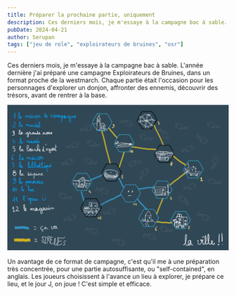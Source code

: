 ```yaml
---
title: Préparer la prochaine partie, uniquement
description: Ces derniers mois, je m'essaye à la campagne bac à sable. L'année dernière j'ai préparé une campagne...
pubDate: 2024-04-21
author: Serupan
tags: ["jeu de role", "exploirateurs de bruines", "osr"]
---
```


Ces derniers mois, je m'essaye à la campagne bac à sable. L'année dernière j'ai préparé une campagne Exploirateurs de Bruines, dans un format proche de la westmarch. Chaque partie était l'occasion pour les personnages d'explorer un donjon, affronter des ennemis, découvrir des trésors, avant de rentrer à la base.

![A starry night sky.](../../images/map9.jpg)

Un avantage de ce format de campagne, c'est qu'il me   à une préparation très concentrée, pour une partie autosuffisante, ou "self-contained", en anglais. Les joueurs choisissent à l'avance un lieu à explorer, je prépare ce lieu, et le jour J, on joue ! C'est simple et efficace. 